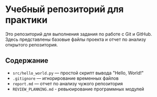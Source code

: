 # Учебный репозиторий для практики

Это репозиторий для выполнения задания по работе с Git и GitHub.  
Здесь представлены базовые файлы проекта и отчет по анализу открытого репозитория.

## Содержание
- `src/hello_world.py` — простой скрипт вывода "Hello, World!"
- `.gitignore` — игнорирование временных файлов
- `report.md` — отчет по анализу чужого репозитория
- `REVIEW_PLANNING.md` - ревьюирование программных модулей
